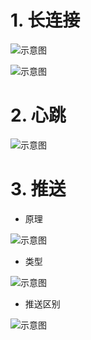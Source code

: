 # 1. 长连接
![示意图](http://upload-images.jianshu.io/upload_images/944365-114c88462ef03caa.png?imageMogr2/auto-orient/strip%7CimageView2/2/w/1240)


![示意图](http://upload-images.jianshu.io/upload_images/944365-184c2ffcf54f4f0e.png?imageMogr2/auto-orient/strip%7CimageView2/2/w/1240)

# 2. 心跳
![示意图](http://upload-images.jianshu.io/upload_images/944365-d24c26ca70551fe9.png?imageMogr2/auto-orient/strip%7CimageView2/2/w/1240)

# 3. 推送

- 原理

![示意图](http://upload-images.jianshu.io/upload_images/944365-6f4aa323efd693a5.png?imageMogr2/auto-orient/strip%7CimageView2/2/w/1240)


- 类型

![示意图](http://upload-images.jianshu.io/upload_images/944365-6a22b06fbb77e6e3.png?imageMogr2/auto-orient/strip%7CimageView2/2/w/1240)


- 推送区别

![示意图](http://upload-images.jianshu.io/upload_images/944365-db99061ccdba471a.png?imageMogr2/auto-orient/strip%7CimageView2/2/w/1240)